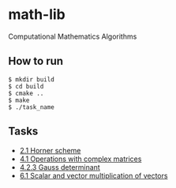 # math-lib
Computational Mathematics Algorithms

## How to run
```shell
$ mkdir build
$ cd build
$ cmake ..
$ make
$ ./task_name
```

## Tasks
* [2.1 Horner scheme](./horner_scheme)
* [4.1 Operations with complex matrices](./complex_matrices)
* [4.2.3 Gauss determinant](./gauss_determinant)
* [6.1 Scalar and vector multiplication of vectors](./vector_multiplication) 